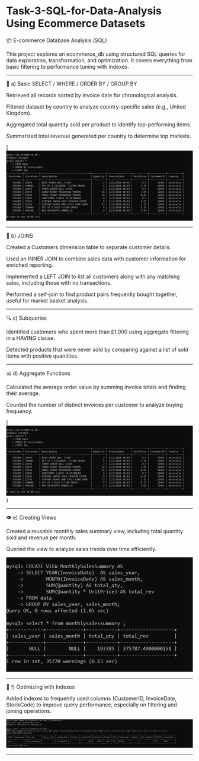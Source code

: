 # Task-3-SQL-for-Data-Analysis Using Ecommerce Datasets
📦 E-commerce Database Analysis (SQL)

This project explores an ecommerce_db using structured SQL queries for data exploration, transformation, and optimization. It covers everything from basic filtering to performance tuning with indexes.
___
 
🧾 a) Basic SELECT / WHERE / ORDER BY / GROUP BY

Retrieved all records sorted by invoice date for chronological analysis.

Filtered dataset by country to analyze country-specific sales (e.g., United Kingdom).

Aggregated total quantity sold per product to identify top-performing items.

Summarized total revenue generated per country to determine top markets.

[![image.alt](https://github.com/Saktalmale16/Task-3---Task-3-SQL-for-Data-Analysis/blob/main/1sql.PNG)
___

🔗 b) JOINS

Created a Customers dimension table to separate customer details.

Used an INNER JOIN to combine sales data with customer information for enriched reporting.

Implemented a LEFT JOIN to list all customers along with any matching sales, including those with no transactions.

Performed a self-join to find product pairs frequently bought together, useful for market basket analysis.

___

🔍 c) Subqueries

Identified customers who spent more than £1,000 using aggregate filtering in a HAVING clause.

Detected products that were never sold by comparing against a list of sold items with positive quantities.
___

📊 d) Aggregate Functions

Calculated the average order value by summing invoice totals and finding their average.

Counted the number of distinct invoices per customer to analyze buying frequency.

[![image.alt](https://github.com/Saktalmale16/Task-3---Task-3-SQL-for-Data-Analysis/blob/main/1sql.PNG))
___

👁️ e) Creating Views

Created a reusable monthly sales summary view, including total quantity sold and revenue per month.

Queried the view to analyze sales trends over time efficiently.

![image.alt](https://github.com/Saktalmale16/Task-3---Task-3-SQL-for-Data-Analysis/blob/main/11%20sql.PNG)
___

🚀 f) Optimizing with Indexes

Added indexes to frequently used columns (CustomerID, InvoiceDate, StockCode) to improve query performance, especially on filtering and joining operations.

![image.alt](https://github.com/Saktalmale16/Task-3---Task-3-SQL-for-Data-Analysis/blob/main/12%20sql.PNG)
___

